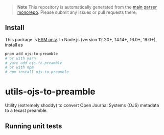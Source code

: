 > **Note**
> This repository is automatically generated from the [main parser monorepo](https://github.com/TrialAndErrorOrg/parsers). Please submit any issues or pull requests there.

## Install

This package is [ESM only](https://gist.github.com/sindresorhus/a39789f98801d908bbc7ff3ecc99d99c). In Node.js (version 12.20+, 14.14+, 16.0+, 18.0+), install as

```bash
pnpm add ojs-to-preamble
# or with yarn
# yarn add ojs-to-preamble
# or with npm
# npm install ojs-to-preamble
```

# utils-ojs-to-preamble

Utility (extremely shoddy) to convert Open Journal Systems (OJS) metadata to a texast preamble.

## Running unit tests
